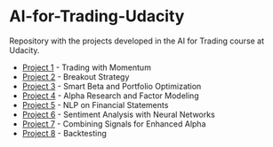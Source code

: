 # AI-for-Trading-Udacity
Repository with the projects developed in the AI for Trading course at Udacity.

 - [Project 1](https://github.com/osouzadaniel/AI-for-Trading-Udacity/tree/main/Project%201) - Trading with Momentum
 - [Project 2](https://github.com/osouzadaniel/AI-for-Trading-Udacity/tree/main/Project%202) - Breakout Strategy
 - [Project 3](https://github.com/osouzadaniel/AI-for-Trading-Udacity/tree/main/Project%203) - Smart Beta and Portfolio Optimization
 - [Project 4](https://github.com/osouzadaniel/AI-for-Trading-Udacity/tree/main/Project%20) - Alpha Research and Factor Modeling
 - [Project 5](https://github.com/osouzadaniel/AI-for-Trading-Udacity/tree/main/Project%205) - NLP on Financial Statements
 - [Project 6](https://github.com/osouzadaniel/AI-for-Trading-Udacity/tree/main/Project%206) - Sentiment Analysis with Neural Networks
 - [Project 7](https://github.com/osouzadaniel/AI-for-Trading-Udacity/tree/main/Project%207) - Combining Signals for Enhanced Alpha
 - [Project 8](https://github.com/osouzadaniel/AI-for-Trading-Udacity/tree/main/Project%208) - Backtesting
